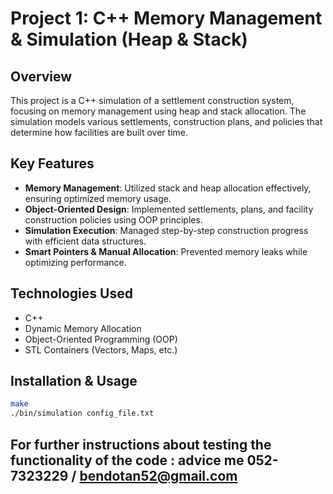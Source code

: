 # Project 1: C++ Memory Management & Simulation (Heap & Stack)

## Overview

This project is a C++ simulation of a settlement construction system, focusing on memory management using heap and stack allocation. The simulation models various settlements, construction plans, and policies that determine how facilities are built over time.

## Key Features

- **Memory Management**: Utilized stack and heap allocation effectively, ensuring optimized memory usage.
- **Object-Oriented Design**: Implemented settlements, plans, and facility construction policies using OOP principles.
- **Simulation Execution**: Managed step-by-step construction progress with efficient data structures.
- **Smart Pointers & Manual Allocation**: Prevented memory leaks while optimizing performance.

## Technologies Used

- C++
- Dynamic Memory Allocation
- Object-Oriented Programming (OOP)
- STL Containers (Vectors, Maps, etc.)

## Installation & Usage

```sh
make
./bin/simulation config_file.txt
```
## For further instructions about testing the functionality of the code : advice me 052-7323229 / bendotan52@gmail.com

